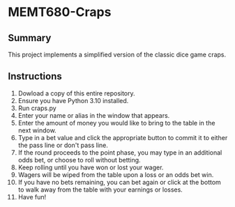 # MEMT680-Craps
## Summary
This project implements a simplified version of the classic dice game craps.

## Instructions
1. Dowload a copy of this entire repository.
2. Ensure you have Python 3.10 installed.
3. Run craps.py
4. Enter your name or alias in the window that appears.
5. Enter the amount of money you would like to bring to the table in the next window.
6. Type in a bet value and click the appropriate button to commit it to either the pass line or don't pass line.
7. If the round proceeds to the point phase, you may type in an additional odds bet, or choose to roll without betting.
8. Keep rolling until you have won or lost your wager.
9. Wagers will be wiped from the table upon a loss or an odds bet win.
10. If you have no bets remaining, you can bet again or click at the bottom to walk away from the table with your earnings or losses.
11. Have fun!